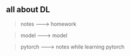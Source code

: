 ## all about DL

> notes ---> homework  

> model ---> model

> pytorch ---> notes while learning pytorch
